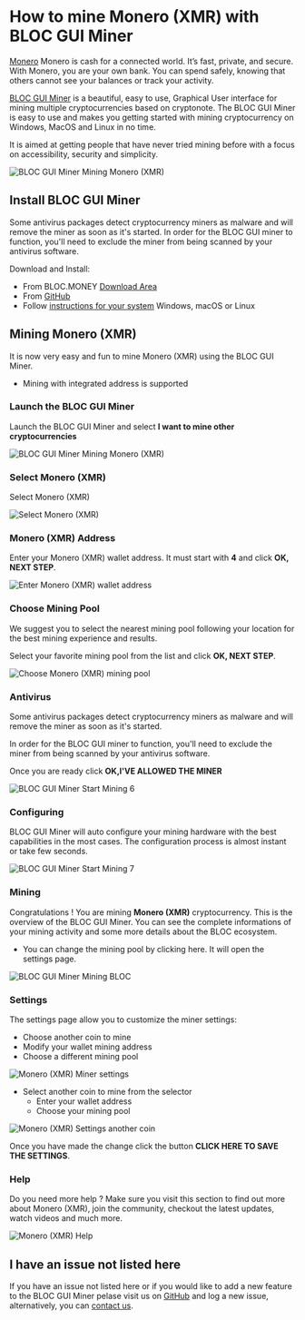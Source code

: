 # **How to mine Monero (XMR) with BLOC GUI Miner**

[Monero](https://www.getmonero.org) Monero is cash for a connected world. It’s fast, private, and secure. With Monero, you are your own bank. You can spend safely, knowing that others cannot see your balances or track your activity.

[BLOC GUI Miner](../mining/BLOC-GUI-Miner.md) is a beautiful, easy to use, Graphical User interface for mining multiple cryptocurrencies based on cryptonote. The BLOC GUI Miner is easy to use and makes you getting started with mining cryptocurrency on Windows, MacOS and Linux in no time.

It is aimed at getting people that have never tried mining before with a focus on accessibility, security and simplicity.

![BLOC GUI Miner Mining Monero (XMR)](images/BLOC-GUI-MINER/SCREEN-XMR.jpg)

## **Install BLOC GUI Miner**

Some antivirus packages detect cryptocurrency miners as malware and will remove the miner as soon as it's started. In order for the BLOC GUI miner to function, you'll need to exclude the miner from being scanned by your antivirus software.

Download and Install:

- From BLOC.MONEY [Download Area](https://bloc.money/download)
- From [GitHub](https://github.com/furiousteam/GUI-miner/releases/latest)
- Follow [instructions for your system](../mining/BLOC-GUI-Miner-using.md) Windows, macOS or Linux 

## **Mining Monero (XMR)**

It is now very easy and fun to mine Monero (XMR) using the BLOC GUI Miner.

- Mining with integrated address is supported

### **Launch the BLOC GUI Miner**

Launch the BLOC GUI Miner and select **I want to mine other cryptocurrencies**

![BLOC GUI Miner Mining Monero (XMR)](images/BLOC-GUI-MINER/BLOC-GUI-Miner-v0.0.3-miner-setup.png)

### **Select Monero (XMR)**

Select Monero (XMR)

![Select Monero (XMR)](images/BLOC-GUI-MINER/3-MINE-OTHER-CRYPTOCURRENCIES-BLOC-GUI-Miner-v1.1.2.png)

### **Monero (XMR) Address**

Enter your Monero (XMR) wallet address. It must start with **4** and click **OK, NEXT STEP**.

![Enter Monero (XMR) wallet address](images/BLOC-GUI-MINER/monero-address.png)

### **Choose Mining Pool**

We suggest you to select the nearest mining pool following your location for the best mining experience and results.

Select your favorite mining pool from the list and click **OK, NEXT STEP**.

![Choose Monero (XMR) mining pool](images/BLOC-GUI-MINER/monero-pool.png)

### **Antivirus**

Some antivirus packages detect cryptocurrency miners as malware and will remove the miner as soon as it's started.

In order for the BLOC GUI miner to function, you'll need to exclude the miner from being scanned by your antivirus software.

Once you are ready click **OK,I'VE ALLOWED THE MINER**

![BLOC GUI Miner Start Mining 6](images/BLOC-GUI-MINER/BLOC-GUI-Miner-v0.0.3-antivirus.png)

### **Configuring**

BLOC GUI Miner will auto configure your mining hardware with the best capabilities in the most cases. The configuration process is almost instant or take few seconds.

![BLOC GUI Miner Start Mining 7](images/BLOC-GUI-MINER/BLOC-GUI-Miner-v0.0.3-ready.png)

### **Mining**

Congratulations ! You are mining **Monero (XMR)** cryptocurrency. This is the overview of the BLOC GUI Miner. You can see the complete informations of your mining activity and some more details about the BLOC ecosystem.

- You can change the mining pool by clicking here. It will open the settings page.

![BLOC GUI Miner Mining BLOC](images/BLOC-GUI-MINER/9-MINING-MONERO-BLOC-GUI-Miner-v1.1.2.png)

### **Settings** <a name="Monero (XMR)-settings"></a>

The settings page allow you to customize the miner settings:

- Choose another coin to mine
- Modify your wallet mining address
- Choose a different mining pool

![Monero (XMR) Miner settings](images/BLOC-GUI-MINER/monero-settings.png)

- Select another coin to mine from the selector
    * Enter your wallet address
    * Choose your mining pool

![Monero (XMR) Settings another coin](images/BLOC-GUI-MINER/monero-settings2.png)

Once you have made the change click the button **CLICK HERE TO SAVE THE SETTINGS**.

### **Help**

Do you need more help ? Make sure you visit this section to find out more about Monero (XMR), join the community, checkout the latest updates, watch videos and much more.

![Monero (XMR) Help](images/BLOC-GUI-MINER/monero-help.png)

## **I have an issue not listed here**

If you have an issue not listed here or if you would like to add a new feature to the BLOC GUI Miner pelase visit us on [GitHub](https://github.com/furiousteam/GUI-miner) and log a new issue, alternatively, you can [contact us](../about/Community.md).